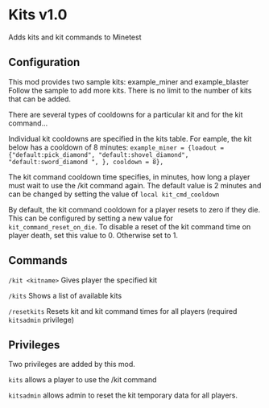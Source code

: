 Kits v1.0
==============
Adds kits and kit commands to Minetest


Configuration
-------------
This mod provides two sample kits: example_miner and example_blaster
Follow the sample to add more kits. There is no limit to the number of kits that can be added.

There are several types of cooldowns for a particular kit and for the kit command...

Individual kit cooldowns are specified in the kits table. For eample, the kit below has a cooldown of 8 minutes: 
`example_miner = {loadout = {"default:pick_diamond", "default:shovel_diamond", "default:sword_diamond ", }, cooldown = 8},`

The kit command cooldown time specifies, in minutes, how long a player must wait to use the /kit command again. The default value is 2 minutes and can be changed by setting the value of `local kit_cmd_cooldown`

By default, the kit command cooldown for a player resets to zero if they die. This can be configured by setting a new value for `kit_command_reset_on_die`. To disable a reset of the kit command time on player death, set this value to 0. Otherwise set to 1.


Commands
--------
`/kit <kitname>`  Gives player the specified kit
  
`/kits`           Shows a list of available kits

`/resetkits`      Resets kit and kit command times for all players (required `kitsadmin` privilege)


Privileges
---------
Two privileges are added by this mod.

`kits` allows a player to use the /kit command

`kitsadmin` allows admin to reset the kit temporary data for all players.
